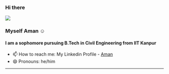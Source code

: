 ### Hi there <img src="https://media.giphy.com/media/hvRJCLFzcasrR4ia7z/giphy.gif" width="2px">
![](https://visitor-badge.glitch.me/badge?page_id=amanks-20)
<br />

### Myself Aman :relaxed:

#### I am a sophomore pursuing B.Tech in Civil Engineering from IIT Kanpur
<!-- ### AI/ML Enthusiast :v: -->


<!-- 🔭 I’m currently working as a volunteer data scientist at SDG AI Lab. <br>-->
<!-- - 🌱 I’m currently learning CV, HCI  - 👯 I’m looking to collaborate on ...  - 🤔 I’m looking for help with   - 💬 Ask me about ... <br> -->
- 📫 How to reach me: My Linkedin Profile - [Aman](https://www.linkedin.com/in/amanks20) <br>
- 😄 Pronouns: he/him <br>
<!--- ⚡ Fun fact: ...-->

<hr>
<!-- 
# My Contributions
![My Activity](https://activity-graph.herokuapp.com/graph?username=amanks-20&theme=xcode) -->
